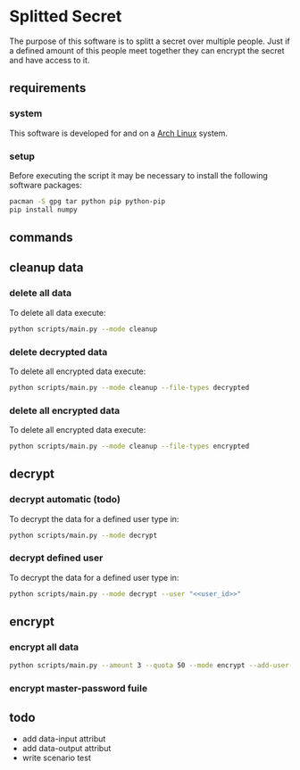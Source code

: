 # Splitted Secret
The purpose of this software is to splitt a secret over multiple people. Just if a defined amount of this people meet together they can encrypt the secret and have access to it. 

## requirements 

### system
This software is developed for and on a [Arch Linux](https://archlinux.org/) system.

### setup

Before executing the script it may be necessary to install the following software packages:

```bash
pacman -S gpg tar python pip python-pip
pip install numpy
```
## commands

## cleanup data

### delete all data

To delete all data execute:

```bash 
python scripts/main.py --mode cleanup
```

### delete decrypted data
To delete all encrypted data execute:

```bash 
python scripts/main.py --mode cleanup --file-types decrypted
```

### delete all encrypted data
To delete all encrypted data execute:

```bash 
python scripts/main.py --mode cleanup --file-types encrypted
```

## decrypt

### decrypt automatic (todo)
To decrypt the data for a defined user type in:

```bash 
python scripts/main.py --mode decrypt
```

### decrypt defined user
To decrypt the data for a defined user type in:

```bash 
python scripts/main.py --mode decrypt --user "<<user_id>>"
```

## encrypt

### encrypt all data

```bash 
python scripts/main.py --amount 3 --quota 50 --mode encrypt --add-user-information --master-password "{{master_password}}"
```

### encrypt master-password fuile

## todo 
- add data-input attribut
- add data-output attribut
- write scenario test